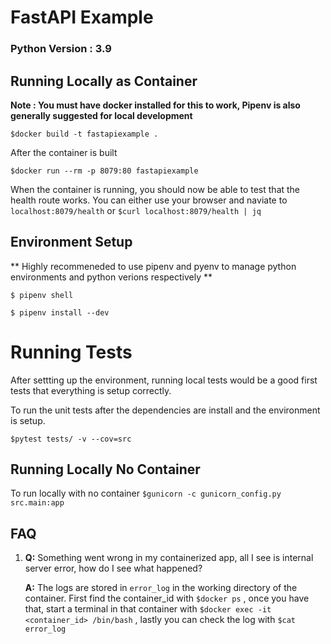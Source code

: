 # FastAPI Example
### Python Version : 3.9

## Running Locally as Container

**Note : You must have docker installed for this to work, Pipenv is also generally suggested for local development**

``$docker build -t fastapiexample .``

After the container is built

``$docker run --rm -p 8079:80 fastapiexample``

When the container is running, you should now be able to test that the health route works. You can either use your browser and naviate to `localhost:8079/health` or `$curl localhost:8079/health | jq`

## Environment Setup
** Highly recommeneded to use pipenv and pyenv to manage python environments and python verions respectively **

``$ pipenv shell``

``$ pipenv install --dev``

# Running Tests

After settting up the environment, running local tests would be a good first tests that everything is setup correctly.

To run the unit tests after the dependencies are install and the environment is setup.

`$pytest tests/ -v --cov=src`



## Running Locally No Container

To run locally with no container
`$gunicorn -c gunicorn_config.py src.main:app`

## FAQ

1. **Q:** Something went wrong in my containerized app, all I see is internal server error, how do I see what happened?

    **A:** The logs are stored in `error_log` in the working directory of the container. First find the container_id with `$docker ps` , once you have that, start a terminal in that container with `$docker exec -it <container_id> /bin/bash` , lastly you can check the log with `$cat error_log`